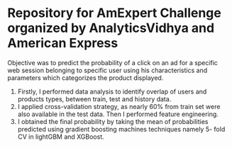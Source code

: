 # Repository for AmExpert Challenge organized by AnalyticsVidhya and American Express
Objective was to predict the probability of a click on an ad for a specific web session belonging to specific user using his characteristics and parameters which categorizes the product displayed.
1) Firstly, I performed data analysis to identify overlap of users and products types, between train, test and history data.
2) I applied cross-validation strategy, as nearly 60% from train set were also available in the test data. Then I performed feature engineering.
3) I obtained the final probability by taking the mean of probabilities predicted using gradient boosting machines techniques namely 5-
fold CV in lightGBM and XGBoost.
